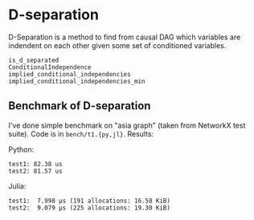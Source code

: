 # D-separation

D-Separation is a method to find from causal DAG which variables are indendent on each other given some set of conditioned variables.

```@docs
is_d_separated
ConditionalIndependence
implied_conditional_independencies
implied_conditional_independencies_min
```

## Benchmark of D-separation

I've done simple benchmark on "asia graph" (taken from NetworkX test suite). Code is in `bench/t1.{py,jl}`. Results:

Python:
```
test1: 82.38 us
test2: 81.57 us
```

Julia:
```
test1:  7.998 μs (191 allocations: 16.58 KiB)
test2:  9.079 μs (225 allocations: 19.30 KiB)
```
